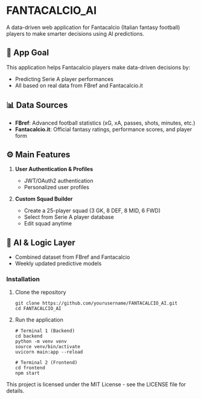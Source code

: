 # FANTACALCIO_AI

A data-driven web application for Fantacalcio (Italian fantasy football) players to make smarter decisions using AI predictions.

## 🎯 App Goal

This application helps Fantacalcio players make data-driven decisions by:
- Predicting Serie A player performances
- All based on real data from FBref and Fantacalcio.it

## 📊 Data Sources

- **FBref**: Advanced football statistics (xG, xA, passes, shots, minutes, etc.)
- **Fantacalcio.it**: Official fantasy ratings, performance scores, and player form

## ⚙️ Main Features

1. **User Authentication & Profiles**
   - JWT/OAuth2 authentication
   - Personalized user profiles

2. **Custom Squad Builder**
   - Create a 25-player squad (3 GK, 8 DEF, 8 MID, 6 FWD)
   - Select from Serie A player database
   - Edit squad anytime

## 🧠 AI & Logic Layer

- Combined dataset from FBref and Fantacalcio
- Weekly updated predictive models

### Installation

1. Clone the repository
   ```
   git clone https://github.com/yourusername/FANTACALCIO_AI.git
   cd FANTACALCIO_AI
   ```
   
2. Run the application
   ```
   # Terminal 1 (Backend)
   cd backend
   python -m venv venv
   source venv/bin/activate
   uvicorn main:app --reload

   # Terminal 2 (Frontend)
   cd frontend
   npm start
   ```

This project is licensed under the MIT License - see the LICENSE file for details.
